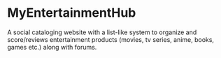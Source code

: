 # MyEntertainmentHub
A social cataloging website with 
a list-like system to organize and score/reviews
entertainment products 
(movies, tv series, anime, books, games etc.) 
along with forums.

